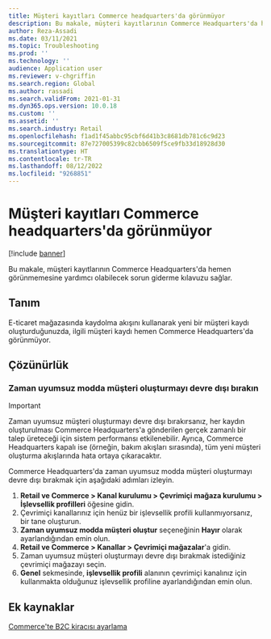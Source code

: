 ```yaml
---
title: Müşteri kayıtları Commerce headquarters'da görünmüyor
description: Bu makale, müşteri kayıtlarının Commerce Headquarters'da hemen görünmemesine yardımcı olabilecek sorun giderme kılavuzu sağlar.
author: Reza-Assadi
ms.date: 03/11/2021
ms.topic: Troubleshooting
ms.prod: ''
ms.technology: ''
audience: Application user
ms.reviewer: v-chgriffin
ms.search.region: Global
ms.author: rassadi
ms.search.validFrom: 2021-01-31
ms.dyn365.ops.version: 10.0.18
ms.custom: ''
ms.assetid: ''
ms.search.industry: Retail
ms.openlocfilehash: f1ad1f45abbc95cbf6d41b3c8681db781c6c9d23
ms.sourcegitcommit: 87e727005399c82cbb6509f5ce9fb33d18928d30
ms.translationtype: HT
ms.contentlocale: tr-TR
ms.lasthandoff: 08/12/2022
ms.locfileid: "9268851"
---
```

# <a name="customer-records-dont-appear-in-commerce-headquarters"></a>Müşteri kayıtları Commerce headquarters'da görünmüyor

[!include [banner](../../includes/banner.md)]

Bu makale, müşteri kayıtlarının Commerce Headquarters'da hemen görünmemesine yardımcı olabilecek sorun giderme kılavuzu sağlar.

## <a name="description"></a>Tanım

E-ticaret mağazasında kaydolma akışını kullanarak yeni bir müşteri kaydı oluşturduğunuzda, ilgili müşteri kaydı hemen Commerce Headquarters'da görünmüyor.

## <a name="resolution"></a>Çözünürlük

### <a name="disable-customer-creation-in-async-mode"></a>Zaman uyumsuz modda müşteri oluşturmayı devre dışı bırakın

> [!IMPORTANT]
> Zaman uyumsuz müşteri oluşturmayı devre dışı bırakırsanız, her kaydın oluşturulması Commerce Headquarters'a gönderilen gerçek zamanlı bir talep üreteceği için sistem performansı etkilenebilir. Ayrıca, Commerce Headquarters kapalı ise (örneğin, bakım akışları sırasında), tüm yeni müşteri oluşturma akışlarında hata ortaya çıkaracaktır.

Commerce Headquarters'da zaman uyumsuz modda müşteri oluşturmayı devre dışı bırakmak için aşağıdaki adımları izleyin.

1. **Retail ve Commerce \> Kanal kurulumu \> Çevrimiçi mağaza kurulumu \> İşlevsellik profilleri** öğesine gidin.
1. Çevrimiçi kanallarınız için henüz bir işlevsellik profili kullanmıyorsanız, bir tane oluşturun.
1. **Zaman uyumsuz modda müşteri oluştur** seçeneğinin **Hayır** olarak ayarlandığından emin olun.
1. **Retail ve Commerce \> Kanallar \> Çevrimiçi mağazalar**'a gidin.
1. Zaman uyumsuz müşteri oluşturmayı devre dışı bırakmak istediğiniz çevrimiçi mağazayı seçin.
1. **Genel** sekmesinde, **işlevsellik profili** alanının çevrimiçi kanalınız için kullanmakta olduğunuz işlevsellik profiline ayarlandığından emin olun.

## <a name="additional-resources"></a>Ek kaynaklar

[Commerce'te B2C kiracısı ayarlama](../set-up-b2c-tenant.md)
